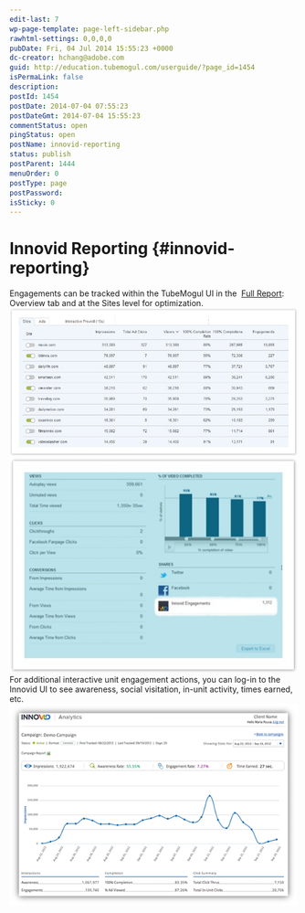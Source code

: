 ```yaml
---
edit-last: 7
wp-page-template: page-left-sidebar.php
rawhtml-settings: 0,0,0,0
pubDate: Fri, 04 Jul 2014 15:55:23 +0000
dc-creator: hchang@adobe.com
guid: http://education.tubemogul.com/userguide/?page_id=1454
isPermaLink: false
description: 
postId: 1454
postDate: 2014-07-04 07:55:23
postDateGmt: 2014-07-04 15:55:23
commentStatus: open
pingStatus: open
postName: innovid-reporting
status: publish
postParent: 1444
menuOrder: 0
postType: page
postPassword: 
isSticky: 0
---
```


# Innovid Reporting {#innovid-reporting}

Engagements can be tracked within the TubeMogul UI in the&nbsp; [Full Report](../user-guide/measurement/campaign-reporting/full-report/user-guidemeasurementcampaign-reportingfull-report.md): Overview tab and at the Sites level for optimization.
[ ![innovid 1](assets/innovid-1.jpg)](assets/innovid-1.jpg) [ ![innovid 2](assets/innovid-2.jpg)](assets/innovid-2.jpg) For additional interactive unit engagement actions, you can log-in to the Innovid UI to see awareness, social visitation, in-unit activity, times earned, etc. [ ![IR3](assets/ir3.png)](assets/ir3.png) 